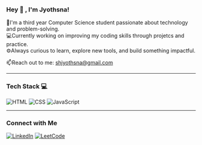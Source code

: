 
### Hey 👋 , I'm Jyothsna!
🌸I'm a third year Computer Science student passionate about technology and problem-solving.</br>
💻Currently working on improving my coding skills through projetcs and practice.</br>
⚙️Always curious to learn, explore new tools, and build something impactful.</br>

📫Reach out to me: shjyothsna@gmail.com

___

### Tech Stack 💻
<p align="left">
  <img src="https://img.shields.io/badge/-HTML5-E34F26?logo=html5&logoColor=white&style=flat-square" alt="HTML"/>
  <img src="https://img.shields.io/badge/-CSS3-1572B6?logo=css3&logoColor=white&style=flat-square" alt="CSS"/>
  <img src="https://img.shields.io/badge/-JavaScript-F7DF1E?logo=javascript&logoColor=black&style=flat-square" alt="JavaScript"/>
</p>



___

### Connect with Me
[![LinkedIn](https://img.icons8.com/color/48/000000/linkedin.png)](https://www.linkedin.com/in/jyothsna-sharma-2658972ab/)
[![LeetCode](https://img.icons8.com/external-tal-revivo-shadow-tal-revivo/48/000000/external-level-up-your-coding-skills-and-quickly-land-a-job-logo-shadow-tal-revivo.png)](https://leetcode.com/jyothsnasharma/)








